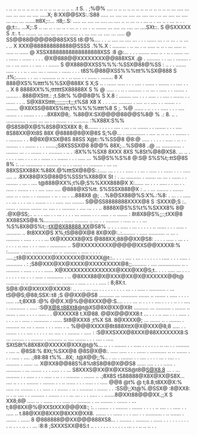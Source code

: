 . .. .. .. .. .. .. .. .. .. .. .. .. .. .. .. .t S. . ;%@% .... .. .. .. .. .. .. .. .. .. .. .. ..
.. ... .... ... .... ... .... ... .... .....X; 8:XX@@SXS:.:S88 ..... ... .... ... .... ... .... ... 
. .. ... .... ... .... ... .... ... .......tt8X;::...   :t8;:.S: ..... ... .... ... .... ... .... ..
.. ... .. . ... .. . ... .. . ... .. . . @;t::..         ...X;:.S .. ... .. . ... .. . ... .. . ... 
. .. ....... ... .... ... .... ... ....SXt::.  S @SXXXXX S   .t:. t... ....... ... .... ... .... ...
..... . . ... .... ... .... ... ..... @    SS@@88@@@@8@88SXSS  t8:@%.... . . .. .... ... .... ... . 
. . ...... ... . .. ... . .. ... . .. X  XXX@888888888888@SSSS .%%.X : ......... . .. ... . .. .....
.. .. . ... ..... .. ..... .. ...... @ XSSX8888888888888888XSS  :8 @:... . . . ....... ..... .. . ..
. ...... ... . ...... . ...... . . . . @X@888@@XXXXXXXX@@888XSX  .@ . ......... . . ... . ........ .
... . ... ..... . . .... . . ....... S @X888@XXSS%%%:%SSX@88@%SS  :   .. . . ....... ..... . . . .. 
. .... ... . ....... . ...... . . . t8S%@88@XSS%%%ttt%%SX@888 S   .t%;....... . . ... . ......... ..
.. . .. ..... . . ...... . ........ 8 X 888@XS%%tttt%%%SX@888X  S  X;S .. . ...... ..... . . . .... 
. ...... . ....... . . .... . . .. X 8 8888XX%%;ttttttSX88888X   S % @ ..... . . .. . ......... . ..
... . ..... . . ....... . ........ . 888@XSttt.: ;t.S8t% %@@8@%  S X.8 : ........ .... . . . ..... .
. .... . ....... . . ...... . . .. S@X8XStttt;;;;;;;:;t;;;t%S8     X8  X . . . .... ......... . ....
.. . .... . . ....... . . ........ @X8XSS@88XS%ttt;t%%%%%tttt%8 S  ;. %@ ...... . .. . . . ..... . .
. .... ....... . . ....... . . . ..8X8X@8;. %88@X:SX@@@@88@@S%8@ % .: 8. .. . ............. . ..... 
... ... . . ....... . . .......... :%X88X:S%% @S8S8@X@S%8S8@XSX8X   8; 8....... . . . . . .... . ...
. .. ....... . . ....... . . . .... 8S88XX@Xt8S 88X  @8888@8@X@8S  S;%@... . ............. . .... ..
.. .. . . ....... . . ......... . . 8@8X@XSX@8S 88SS X@t::%%SS@8   @8:@ ..... . . . . . ..... . .. .
. ........ . . ....... . . . .......;S8XSSSX@8 8@@%  88X;...%S@88  ..@ ... ............. . ........ 
... . . ....... . . ......... . .. . :8X%%%SX8 8XXX  8XS %8St%@8@XS8. ... .. . . . . . .... . . . ..
. ...... . . ....... . . . ..... ... %S@S%%S%8 @:S@ S%S%t;:ttS@8S 8% :. ... ........... . ........ .
.. . . ...... . . ......... . ... ... 88XSSXX88X:%88X.@%tttSX@8@S:.:..... ... . . . . ..... . . ... 
. ..... . . ...... . . . ..... .... .. .8XX88@XS@88@S%SSSt%X88@X St : . ... .......... . ....... ...
... . ...... . . ........ . ... . .... t@888@XX%;t%@;S%%XXX888@X X:...... ... . . . ..... . . ... . 
. ..... . ....... . . . .... ..... .... @888@XS%tt. S%SSSX888@X  : .. . ... ........ . ....... .....
.. . ..... . . ......... . .. . ... . ...888X8 @; . .%8@SX88@%S:X%.:%8: . ... . . ..... . . ... . . 
. ... . ....... . . . ..... .... ........ S@@SS8888888XXXX@8 S :SXXX@;S :.. ...... . ....... .......
... .... . . ......... . .... ... . . .. 8888X@S%S%t%%SXXX8% 8@ .@X@SS;.. .. . . .... . . ... . . . 
. ... ....... . . . ..... . .. ....... : 8t8X8@S%;;:;tXX@8 XX88SXS@8.%........... . ...... .........
.. ... . . ......... . ..... .. . . ... %S%8X8@S%t;::tX@8X88888.XX@S8% .. . . . ..... . ... . . . . 
. .. ...... . . . ..... . .......... .. 8t8XXX@S X%;tS@8@X@8  8X@X@:..:......... . ..... ...........
.. ... . ......... . ..... . . . . ... tX@XXXXX8@XS @888XX;88@@XX@S8: . . . . ..... . ... . . . . . 
. .. .... . . . ..... . ........... ..  S@XXXXXXXXX@@@@@XXS@@XXXX8:% :........ . ..... .............
... .. ......... . ..... . . . . .....;;t8@XXXXXXX@XXXXXXX@XXXXX@t::.. . . . .... . ... . . . . . . 
. ..... . . . ..... . ........... . : ;S8@XXX@XX@XXXX@XXXXXXXXX@8;;.......... . .... ...............
.. . ......... . ..... . . . . ......  X@XXXXXXXXXXXXXXX@XXX@XX@S;t.. . . . ..... ... . . . . . . . 
. ... . . . ..... . ........... . .. @8XXX88@X@XXX@XX@X@XXXXXX@@t@ ......... .. .. .................
... ........ . ..... . . . . ..... : 8;8X:t. S@8:@X@XXtXX@XXXX8:  .. . . . ... .... . . . . . . . . 
. ... . . ..... . ........... . ... tS@@S;@88;SSX::t8 ;S @@XX@@S8 .......... ... ........... .......
.. ....... . ..... . . . . ..... ...t;8XX8 :@% @@X.X@%@@8XXX@@:S.... . . . ... .. . . . . .... . . .
. .. . . .... . ........... . ..... :S@X@8.t88Xt8@t@XS@8X@XX@X8t .......... ... .......... . .......
.. ...... . .... . . . . ..... . . @XXXXX8 t.X@88.  @@X@@@XX8:t ... . . . .. .... . . . ..... . . . 
. .. . ..... . .......... . ...... St8@XXX8 ;t%X S8. 8@XXXX@;  ... ....... .. . ........ . .........
... ... . ...... . . . ..... . .. %@@@XXXX@8t888XttX@X@XXX@8;8 ..... . . ....... . . . .... . . . . 
. ... .... . . ........ . ..... : :S@XXSXXX@8XXX@88XXXXXXX8:S ... ........ . . ........ . ..........
.. .... ....... . . . .... . ..... SXtS8t%88X8X@XXXXX@XXX@t@%... .. . . ........ . . ..... . . . . .
. .. ... . . ......... . .... .. @8S8:% 8Xt;%SXX@8 @8S@X@8:. ..... ..... . . . ...... . ........... 
.. .. ....... . . . ..... . .... .;88:88 t%%...8X; .t@X@@;;%.. . ... . ........ . . .... . . . . ...
. .... . . ......... . ...... ... X@XX8@@88S%8%t8S8@8@X@@S8 ...... .... . . . ...... . .......... . 
... ....... . . . ..... . . ... S8XXXS@XX@X@XXS8@t8@S@X8.8 ... . ... ......... . . ..... . . . .....
. .. . . ......... . ....... .. .;8X8S  tS88888@X8X@XX@S8X... .... .. . . . ........ . ........ . . 
.. ...... . . . ..... . . .....  @@8 @t% @ t;8.8;t8XX@X:% ..... ... ........ . . . ..... . . .......
. .. . ......... . ....... . . :SS@;;Xt@%.@SSX@ :8@XX8:  .. . .. .... . . ......... . ....... . . . 
... ... . . . ..... . . .......8@XXt88@@@XX.;;X S XX8;8@ ..... .. . ...... . . . ..... . . .........
. ... ........ . ....... . ... t;8@8XX@%@XXStXXX@@@X8:; :. . ....... . . ........ . ....... . . . . 
.. .... . . ..... . . ..... .. t.88@XX@8XXX@8XXX@XX8.  ....... . . ...... . . . .... . . ...........
. .. ....... . ....... . ...... 8 @888888@@XX@@@888XS8... . ........ . ......... . ...... . . . . . 
. . .  . . .. . .  . .. .  .  ... :8:8  ;SXXXSXX@8S:t .. . . .  . . . . . . . . ... . . .. .. .. . .
